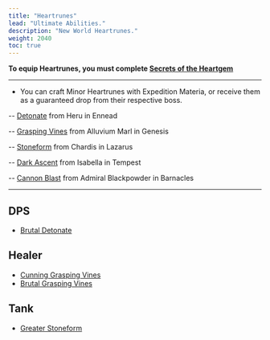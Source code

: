 ```yaml
---
title: "Heartrunes"
lead: "Ultimate Abilities."
description: "New World Heartrunes."
weight: 2040
toc: true
---
```


**To equip Heartrunes, you must complete <a href="https://nwdb.info/db/quest/16_side_19_helpwarden" target="_blank">Secrets of the Heartgem</a>**

---

- You can craft Minor Heartrunes with Expedition Materia, or receive them as a guaranteed drop from their respective boss.
  
-- <a href="https://nwdb.info/db/item/runedetonatet1" target="_blank">Detonate</a> from Heru in Ennead

-- <a href="https://nwdb.info/db/item/runegraspingvinest1" target="_blank">Grasping Vines</a> from Alluvium Marl in Genesis

-- <a href="https://nwdb.info/db/item/runestoneformt1" target="_blank">Stoneform</a> from Chardis in Lazarus

-- <a href="https://nwdb.info/db/item/runehereticsfallt1" target="_blank">Dark Ascent</a> from Isabella in Tempest

-- <a href="https://nwdb.info/db/item/runecannonblastt1" target="_blank">Cannon Blast</a> from Admiral Blackpowder in Barnacles

---


## DPS


- <a href="https://nwdb.info/db/item/runedetonatet3c" target="_blank">Brutal Detonate</a>


## Healer

- <a href="https://nwdb.info/db/item/runegraspingvinest3a" target="_blank">Cunning Grasping Vines</a>
- <a href="https://nwdb.info/db/item/runegraspingvinest3c" target="_blank">Brutal Grasping Vines</a>

## Tank

- <a href="https://nwdb.info/db/item/runestoneformt3a" target="_blank">Greater Stoneform</a>